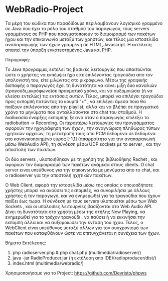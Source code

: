 # WebRadio-Project

Τα μέρη του κώδικα που παραδίδουμε περιλαμβάνουν
λογισμικό γραμμένο σε Java που έχει το ρόλο του σταθμού του παραγωγού,
τους servers γραμμένους σε PHP που πραγματοποιούν το διαμοιρασμό των
πακέτων ήχου και την επικοινωνία μεταξύ των χρηστών, και τέλος μια
ιστοσελίδα αναπαραγωγής των ήχων γραμμένη σε HTML,Javascript. 
Η εκτέλεση απαιτεί την ύπαρξη εγκατεστημένης Java και PHP. 

Περιγραφή:

Το Java προγραμμα, εκτελεί τις βασικές λειτουργίες που απαιτούνται ώστε ο
χρήστης να εκπέμψει ήχο είτε επιλέγοντας τραγούδια απο τον υπολογιστή του,
είτε μιλώντας στο μικρόφωνο. Μέσω της γραφικής διεπαφής ο παραγωγός έχει
τη δυνατότητα να κάνει μίξη δύο καναλιών (τραγούδι,μικρόφωνο)σε πραγματικό
χρόνο, και να αυξομοιώσει (ή να κλείσει εντελώς) τις εντάσεις αυτών. Τέλος,
μπορεί να επιλέγει τραγούδια προς εκπομπή πατώντας το κουμπί “+” , να
επιλέγει άμεσα ποια θα παίξουν επιλέγοντας απο την playlist, αλλα και να
βλέπει σε πραγματικό χρόνο τα μηνύματα που ανταλλάσονται στο chat του
σταθμού. Η διαδικασία έναρξης εκπομπής ξεκινά όταν ο παραγωγός επιλέξει το
radiobutton -> Recording. Οι περαιτέρω λειτουργίες του προγράμματος
αφορούν την ηχογράφηση των ήχων , την αναγνώριση πληθώρας τύπων
ηχητικών αρχείων, τη μετατροπή τους απο PCM δεδομένα σε δεδομένα στο
κανονικοποιημένο εύρος [-1,1] (απαρραίτητο για την αναπαραγωγή μέσω WebAudio API),
τη σύνδεση μέσω UDP sockets με το server , και την αποστολή των πακέτων.

Οι δύο servers , υλοποιήθηκαν με τη χρήση της βιβλιοθήκης Rachet , και
αφορούν τον διαμοιρασμό των πακέτων ανάμεσα στους clients. O chat server
ειναι υπεύθυνος για την επικοινωνία με μηνύματα απο το chat, και ο radioserver
για την αποστολή ηχητικών πακέτων.

Ο Web Client, αφορά την ιστοσελίδα μέσω της οποίας ο οποιοσδήποτε χρήστης
μπορεί να ακούσει τις εκπομπές, να συνομιλήσει με άλλους χρήστες ή τον
παραγωγό, και να ενημερωθεί για τα τραγούδια που έχουν παίξει έως τωρα. Η
σύνδεση με τους servers υλοποιείται μέσω των Web Sockets , και οι υπόλοιπες
λειτουργίες βασίζονται στο Web Audio API. Δίνει τη δυνατότητα στο χρήστη
μέσω της στήλης Now Playing, να ενημερωθεί για το τρέχον τραγούδι , να
παύσει ή να εκκινήσει την εκπομπή αλλα και να αυξομοιώσει την ένταση του
ήχου. Τέλος, ο WebClient είναι υπεύθυνος μεταξύ άλλων για τον συγχρονισμό
των πακέτων που καταφθάνουν ώστε να επιτυγχάνεται η συνέχεια των ήχων.

Βήματα Εκτέλεσης:

1. php radioserver.php & php chat.php (multimedia/radioserver/)
2. java -jar RadioProducer.jar (ή εκτέλεση απο IDE)(radioproducer/dist/)
3. index.html (multimedia/webradio/)

Xρησιμοποιήσαμε για το Project:
https://github.com/Devristo/phpws
